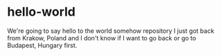# hello-world
We're going to say hello to the world somehow repository
I just got back from Krakow, Poland and I don't know if I want to go back or go to Budapest, Hungary first.
